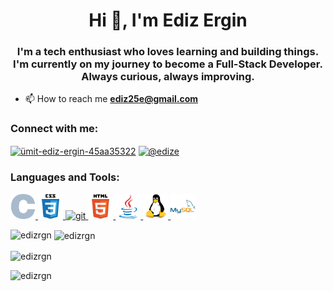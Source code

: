 <h1 align="center">Hi 👋, I'm Ediz Ergin</h1>
<h3 align="center">I'm a tech enthusiast who loves learning and building things. I'm currently on my journey to become a Full-Stack Developer. Always curious, always improving.</h3>

- 📫 How to reach me **ediz25e@gmail.com**

<h3 align="left">Connect with me:</h3>
<p align="left">
<a href="https://linkedin.com/in/ümit-ediz-ergin-45aa35322" target="blank"><img align="center" src="https://raw.githubusercontent.com/rahuldkjain/github-profile-readme-generator/master/src/images/icons/Social/linked-in-alt.svg" alt="ümit-ediz-ergin-45aa35322" height="30" width="40" /></a>
<a href="https://medium.com/@edize" target="blank"><img align="center" src="https://raw.githubusercontent.com/rahuldkjain/github-profile-readme-generator/master/src/images/icons/Social/medium.svg" alt="@edize" height="30" width="40" /></a>
</p>

<h3 align="left">Languages and Tools:</h3>
<p align="left"> <a href="https://www.cprogramming.com/" target="_blank" rel="noreferrer"> <img src="https://raw.githubusercontent.com/devicons/devicon/master/icons/c/c-original.svg" alt="c" width="40" height="40"/> </a> <a href="https://www.w3schools.com/css/" target="_blank" rel="noreferrer"> <img src="https://raw.githubusercontent.com/devicons/devicon/master/icons/css3/css3-original-wordmark.svg" alt="css3" width="40" height="40"/> </a> <a href="https://git-scm.com/" target="_blank" rel="noreferrer"> <img src="https://www.vectorlogo.zone/logos/git-scm/git-scm-icon.svg" alt="git" width="40" height="40"/> </a> <a href="https://www.w3.org/html/" target="_blank" rel="noreferrer"> <img src="https://raw.githubusercontent.com/devicons/devicon/master/icons/html5/html5-original-wordmark.svg" alt="html5" width="40" height="40"/> </a> <a href="https://www.java.com" target="_blank" rel="noreferrer"> <img src="https://raw.githubusercontent.com/devicons/devicon/master/icons/java/java-original.svg" alt="java" width="40" height="40"/> </a> <a href="https://www.linux.org/" target="_blank" rel="noreferrer"> <img src="https://raw.githubusercontent.com/devicons/devicon/master/icons/linux/linux-original.svg" alt="linux" width="40" height="40"/> </a> <a href="https://www.mysql.com/" target="_blank" rel="noreferrer"> <img src="https://raw.githubusercontent.com/devicons/devicon/master/icons/mysql/mysql-original-wordmark.svg" alt="mysql" width="40" height="40"/> </a> </p>

<p><img align="left" src="https://github-readme-stats.vercel.app/api/top-langs?username=edizrgn&show_icons=true&locale=en&layout=compact" alt="edizrgn" /></p>

<p>&nbsp;<img align="center" src="https://github-readme-stats.vercel.app/api?username=edizrgn&show_icons=true&locale=en" alt="edizrgn" /></p>

<p><img align="center" src="https://github-readme-streak-stats.herokuapp.com/?user=edizrgn&" alt="edizrgn" /></p>

<p align="left"> <img src="https://komarev.com/ghpvc/?username=edizrgn&label=Profile%20views&color=0e75b6&style=flat" alt="edizrgn" /> </p>
